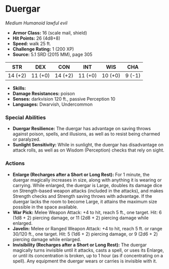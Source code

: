 # Duergar

*Medium* *Humanoid* *lawful evil*

- **Armor Class:** 16 (scale mail, shield)
- **Hit Points:** 26 (4d8+8)
- **Speed:** walk 25 ft.
- **Challenge Rating:** 1 (200 XP)
- **Source:** 5.1 SRD (2015 MM), page 305

| STR | DEX | CON | INT | WIS | CHA |
| --- | --- | --- | --- | --- | --- |
| 14 (+2) | 11 (+0) | 14 (+2) | 11 (+0) | 10 (+0) | 9 (-1) |

- **Skills:** 
- **Damage Resistances:** poison
- **Senses:** darkvision 120 ft., passive Perception 10
- **Languages:** Dwarvish, Undercommon

### Special Abilities

- **Duergar Resilience:** The duergar has advantage on saving throws against poison, spells, and illusions, as well as to resist being charmed or paralyzed.
- **Sunlight Sensitivity:** While in sunlight, the duergar has disadvantage on attack rolls, as well as on Wisdom (Perception) checks that rely on sight.

### Actions

- **Enlarge (Recharges after a Short or Long Rest):** For 1 minute, the duergar magically increases in size, along with anything it is wearing or carrying. While enlarged, the duergar is Large, doubles its damage dice on Strength-based weapon attacks (included in the attacks), and makes Strength checks and Strength saving throws with advantage. If the duergar lacks the room to become Large, it attains the maximum size possible in the space available.
- **War Pick:** Melee Weapon Attack: +4 to hit, reach 5 ft., one target. Hit: 6 (1d8 + 2) piercing damage, or 11 (2d8 + 2) piercing damage while enlarged.
- **Javelin:** Melee or Ranged Weapon Attack: +4 to hit, reach 5 ft. or range 30/120 ft., one target. Hit: 5 (1d6 + 2) piercing damage, or 9 (2d6 + 2) piercing damage while enlarged.
- **Invisibility (Recharges after a Short or Long Rest):** The duergar magically turns invisible until it attacks, casts a spell, or uses its Enlarge, or until its concentration is broken, up to 1 hour (as if concentrating on a spell). Any equipment the duergar wears or carries is invisible with it.


